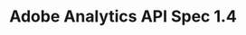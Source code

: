 ---
title: Adobe Analytics API Spec 1.4
description: Adobe Analytics API Spec 1.4
openAPISpec: https://raw.githubusercontent.com/AdobeDocs/analytics-apis/main/src/swagger_1.4.json  
--- 